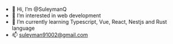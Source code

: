 - 👋 Hi, I’m @SuleymanQ
- 👀 I’m interested in web development
- 🌱 I’m currently learning Typescript, Vue, React, Nestjs and Rust language
- 📫 suleyman91002@gmail.com
